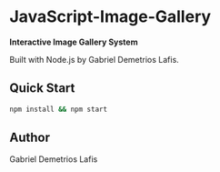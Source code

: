 # JavaScript-Image-Gallery

**Interactive Image Gallery System**

Built with Node.js by Gabriel Demetrios Lafis.

## Quick Start
```bash
npm install && npm start
```

## Author
Gabriel Demetrios Lafis
